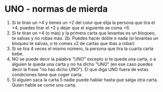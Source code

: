 # UNO - normas de mierda

1. Si te tiran un +4 y tienes un +2 del color que elija la persona que tira el +4, puedes tirar el +2 y dejar que el siguiente se coma +6.
2. Si te tiran un +4 (o más) y la primera carta que levantas es un bloqueo, te salvas y no robas más. 
  2b. Puedes hacer doble o nada (si levantas un bloqueo te salvas, o te comes x2 de cartas que ibas a robar)
3. Si se tira 4 veces el mismo número, la persona que tira la cuarta carta bebe.
4. NO se puede decir la palabra "UNO" excepto si te queda una carta, o a alguien le queda una carta y no ha dicho "UNO" (en ese caso puedes decir la frase "no has dicho UNO"). El que diga UNO fuera de estas condiciones tiene que coger carta.
5. Si alguien saca la carta 5 nadie puede hablar hasta que salga otra carta. Quien hable se come una carta. 